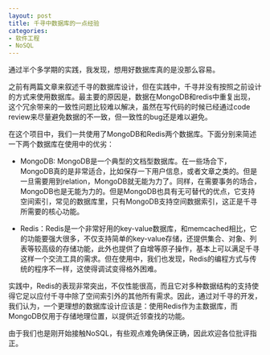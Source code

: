 ```yaml
---
layout: post
title: 千寻中数据库的一点经验
categories:
- 软件工程
- NoSQL
---
```

通过半个多学期的实践，我发现，想用好数据库真的是没那么容易。

之前有两篇文章来叙述千寻的数据库设计，但在实践中，千寻并没有按照之前设计的方式来使用数据库。最主要的原因是，数据在MongoDB和redis中重复出现，这个冗余带来的一致性问题比较难以解决，虽然在写代码的时候已经通过code review来尽量避免数据的不一致，但一致性的bug还是难以避免。

在这个项目中，我们一共使用了MongoDB和Redis两个数据库。下面分别来简述一下两个数据库在使用中的优劣：

* MongoDB: MongoDB是一个典型的文档型数据库。在一些场合下，MongoDB真的是非常适合，比如保存一下用户信息，或者文章之类的。但是一旦需要用到relation，MongoDB就无能为力了。同样，在需要事务的场合，MongoDB也是无能为力的。但是MongoDB也具有无可替代的优点，它支持空间索引，常见的数据库里，只有MongoDB支持空间数据索引，这正是千寻所需要的核心功能。

* Redis：Redis是一个非常好用的key-value数据库，和memcached相比，它的功能要强大很多，不仅支持简单的key-value存储，还提供集合、对象、列表等较高级的存储功能，此外也提供了自增等原子操作，基本上可以满足千寻这样一个交流工具的需求。但在使用中，我们也发现，Redis的编程方式与传统的程序不一样，这使得调试变得格外困难。

实践中，Redis的表现非常突出，不仅性能很高，而且它对多种数据结构的支持使得它足以应付千寻中除了空间索引外的其他所有需求。因此，通过对千寻的开发，我们认为，一个更理想的数据库设计应该是：使用Redis作为主数据库，而MongoDB仅用于存储地理位置，以提供近邻查找的功能。

由于我们也是刚开始接触NoSQL，有些观点难免确保正确，因此欢迎各位批评指正。
